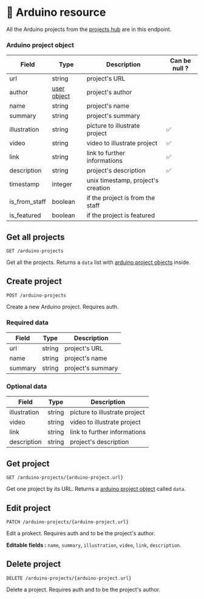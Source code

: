 # 🔌 Arduino resource

All the Arduino projects from the [projects hub](https://arduino.becauseofprog.fr) are in this endpoint.

### Arduino project object

| Field         | Type                               | Description                        | Can be null ? |
| ------------- | ---------------------------------- | ---------------------------------- | ------------- |
| url           | string                             | project's URL                      |               |
| author        | [user object](User.md#user-object) | project's author                   |               |
| name          | string                             | project's name                     |               |
| summary       | string                             | project's summary                  |               |
| illustration  | string                             | picture to illustrate project      | ✅            |
| video         | string                             | video to illustrate project        | ✅            |
| link          | string                             | link to further informations       | ✅            |
| description   | string                             | project's description              | ✅            |
| timestamp     | integer                            | unix timestamp, project's creation |               |
| is_from_staff | boolean                            | if the project is from the staff   |               |
| is_featured   | boolean                            | if the project is featured         |               |

## Get all projects

`GET /arduino-projects`

Get all the projects. Returns a `data` list with [arduino project objects](#arduino-project-object) inside.

## Create project

`POST /arduino-projects`

Create a new Arduino project. Requires auth.

### Required data

| Field   | Type   | Description       |
| ------- | ------ | ----------------- |
| url     | string | project's URL     |
| name    | string | project's name    |
| summary | string | project's summary |

### Optional data

| Field        | Type   | Description                   |
| ------------ | ------ | ----------------------------- |
| illustration | string | picture to illustrate project |
| video        | string | video to illustrate project   |
| link         | string | link to further informations  |
| description  | string | project's description         |

## Get project

`GET /arduino-projects/{arduino-project.url}`

Get one project by its URL. Returns a [arduino project object](#arduino-project-object) called `data`.

## Edit project

`PATCH /arduino-projects/{arduino-project.url}`

Edit a prokect. Requires auth and to be the project's author.

**Editable fields :** `name`, `summary`, `illustration`, `video`, `link`, `description`.

## Delete project

`DELETE /arduino-projects/{arduino-project.url}`

Delete a project. Requires auth and to be the project's author.
